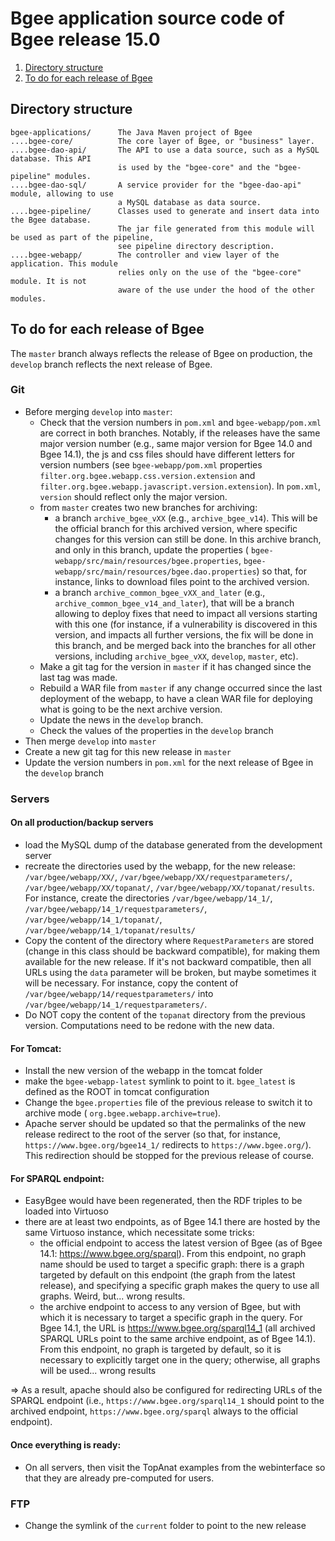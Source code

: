 # Bgee application source code of Bgee release 15.0

1. [Directory structure](#directory-structure)
2. [To do for each release of Bgee](#to-do-for-each-release-of-bgee)

## Directory structure

```
bgee-applications/      The Java Maven project of Bgee
....bgee-core/          The core layer of Bgee, or "business" layer.
....bgee-dao-api/       The API to use a data source, such as a MySQL database. This API
                        is used by the "bgee-core" and the "bgee-pipeline" modules.
....bgee-dao-sql/       A service provider for the "bgee-dao-api" module, allowing to use
                        a MySQL database as data source.
....bgee-pipeline/      Classes used to generate and insert data into the Bgee database.
                        The jar file generated from this module will be used as part of the pipeline,
                        see pipeline directory description.
....bgee-webapp/        The controller and view layer of the application. This module
                        relies only on the use of the "bgee-core" module. It is not
                        aware of the use under the hood of the other modules.
```

## To do for each release of Bgee

The `master` branch always reflects the release of Bgee on production, the `develop` branch
reflects the next release of Bgee.

### Git

* Before merging `develop` into `master`:
  * Check that the version numbers in `pom.xml` and `bgee-webapp/pom.xml` are correct in both branches.
  Notably, if the releases have the same major version number (e.g., same major version for Bgee 14.0
  and Bgee 14.1), the js and css files should have different letters for version numbers (see
  `bgee-webapp/pom.xml` properties `filter.org.bgee.webapp.css.version.extension` and
  `filter.org.bgee.webapp.javascript.version.extension`). In `pom.xml`, `version` should reflect
  only the major version.
  * from `master` creates two new branches for archiving:
    * a branch `archive_bgee_vXX` (e.g., `archive_bgee_v14`). This will be the official branch
    for this archived version, where specific changes for this version can still be done.
    In this archive branch, and only in this branch, update the properties (
    `bgee-webapp/src/main/resources/bgee.properties`,
    `bgee-webapp/src/main/resources/bgee.dao.properties`) so that, for instance,
    links to download files point to the archived version.
    * a branch `archive_common_bgee_vXX_and_later` (e.g., `archive_common_bgee_v14_and_later`),
    that will be a branch allowing to deploy fixes that need to impact all versions starting
    with this one (for instance, if a vulnerability is discovered in this version, and impacts
    all further versions, the fix will be done in this branch, and be merged back into the branches
    for all other versions, including `archive_bgee_vXX`, `develop`, `master`, etc).
  * Make a git tag for the version in `master` if it has changed since the last tag was made.
  * Rebuild a WAR file from `master` if any change occurred since the last deployment of the webapp,
  to have a clean WAR file for deploying what is going to be the next archive version.
  * Update the news in the `develop` branch.
  * Check the values of the properties in the `develop` branch
* Then merge `develop` into `master`
* Create a new git tag for this new release in `master`
* Update the version numbers in `pom.xml` for the next release of Bgee in the `develop` branch

### Servers

#### On all production/backup servers

* load the MySQL dump of the database generated from the development server
* recreate the directories used by the webapp, for the new release: `/var/bgee/webapp/XX/`,
`/var/bgee/webapp/XX/requestparameters/`,
`/var/bgee/webapp/XX/topanat/`, `/var/bgee/webapp/XX/topanat/results`. For instance, create the directories
`/var/bgee/webapp/14_1/`, `/var/bgee/webapp/14_1/requestparameters/`,
`/var/bgee/webapp/14_1/topanat/`, `/var/bgee/webapp/14_1/topanat/results/`
* Copy the content of the directory where `RequestParameters` are stored (change in this class should be
backward compatible), for making them available for the new release. If it's not backward compatible,
then all URLs using the `data` parameter will be broken, but maybe sometimes it will be necessary.
For instance, copy the content of `/var/bgee/webapp/14/requestparameters/` into
`/var/bgee/webapp/14_1/requestparameters/`.
* Do NOT copy the content of the `topanat` directory from the previous version. Computations need to be redone
with the new data.

#### For Tomcat:

* Install the new version of the webapp in the tomcat folder
* make the `bgee-webapp-latest` symlink to point to it. `bgee_latest` is defined as the ROOT in tomcat configuration
* Change the `bgee.properties` file of the previous release to switch it to archive mode (
`org.bgee.webapp.archive=true`).
* Apache server should be updated so that the permalinks of the new release redirect to the root of the server
(so that, for instance, `https://www.bgee.org/bgee14_1/` redirects to `https://www.bgee.org/`). This redirection
should be stopped for the previous release of course.

#### For SPARQL endpoint:
* EasyBgee would have been regenerated, then the RDF triples to be loaded into Virtuoso
* there are at least two endpoints, as of Bgee 14.1 there are hosted by the same Virtuoso instance,
which necessitate some tricks:
  * the official endpoint to access the latest version of Bgee (as of Bgee 14.1: https://www.bgee.org/sparql).
  From this endpoint, no graph name should be used to target a specific graph: there is a graph
  targeted by default on this endpoint (the graph from the latest release), and specifying
  a specific graph makes the query to use all graphs. Weird, but... wrong results.
  * the archive endpoint to access to any version of Bgee, but with which it is necessary to target
  a specific graph in the query. For Bgee 14.1, the URL is https://www.bgee.org/sparql14_1
  (all archived SPARQL URLs point to the same archive endpoint, as of Bgee 14.1).
  From this endpoint, no graph is targeted by default, so it is necessary to explicitly target one
  in the query; otherwise, all graphs will be used... wrong results

=> As a result, apache should also be configured for redirecting URLs of the SPARQL endpoint
(i.e., `https://www.bgee.org/sparql14_1` should point to the archived endpoint,
`https://www.bgee.org/sparql` always to the official endpoint).

#### Once everything is ready:

* On all servers, then visit the TopAnat examples from the webinterface so that they are already
pre-computed for users.

### FTP

* Change the symlink of the `current` folder to point to the new release
